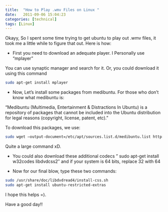 ```yaml
---
title:  "How to Play .wmv Files on Linux "
date:   2011-09-06 15:04:23
categories: [technical]
tags: [Linux]
---
```


Okayy, So I spent some time trying to get ubuntu to play out .wmv files, it took me a little while to figure that out. Here is how:

- First you need to download an adequate player. I Personally use “mplayer”

You can use synaptic manager and search for it.
Or, you could download it using this command

```bash
sudo apt-get install mplayer
```

- Now, Let’s install some packages from medibuntu. For those who don’t know what medibuntu is:

“Medibuntu (Multimedia, Entertainment & Distractions In Ubuntu) is a repository of packages that cannot be included into the Ubuntu distribution for legal reasons (copyright, license, patent, etc).”

To download this packages, we use:  

```bash
sudo wget –output-document=/etc/apt/sources.list.d/medibuntu.list http://www.medibuntu.org/sources.list.d/$(lsb_release -cs).list && sudo apt-get –quiet update && sudo apt-get –yes –quiet –allow-unauthenticated install medibuntu-keyring && sudo apt-get –quiet update
```

Quite a large command xD.

- You could also download these additional codecs ” sudo apt-get install w32codes libdvdcss2″ and if your system is 64 bits, replace 32 with 64

- Now for our final blow, type these two commands:

```bash
sudo /usr/share/doc/libdvdread4/install-css.sh
sudo apt-get install ubuntu-restricted-extras
```

I hope this helps =).

Have a good day!!
